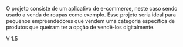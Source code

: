 O projeto consiste de um aplicativo de e-commerce, neste caso sendo usado a venda de roupas como exemplo. Esse projeto seria ideal para pequenos empreendedores que vendem uma categoria específica de produtos que queiram ter a opção de vendê-los digitalmente.  

V 1.5 